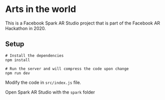 # Arts in the world

This is a Facebook Spark AR Studio project that is part of the Facebook AR Hackathon in 2020.

## Setup
```
# Install the dependencies
npm install

# Run the server and will compress the code upon change
npm run dev
```

Modify the code in <code>src/index.js</code> file.

Open Spark AR Studio with the <code>spark</code> folder
